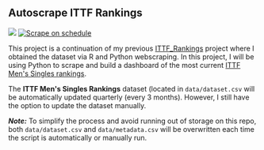 ## Autoscrape ITTF Rankings

[![](https://img.shields.io/badge/-Dashboard-blue)](https://kenf1-ittf-autoscrape-app-8bze4y.streamlit.app/) [![Scrape on schedule](https://github.com/kenf1/ITTF-Autoscrape/actions/workflows/actions.yml/badge.svg)](https://github.com/kenf1/ITTF-Autoscrape/actions/workflows/actions.yml)

This project is a continuation of my previous [ITTF_Rankings](https://github.com/kenf1/TT-DS/tree/main/Rankings) project where I obtained the dataset via R and Python webscraping. In this project, I will be using Python to scrape and build a dashboard of the most current [ITTF Men's Singles rankings](https://www.ittf.com/rankings/).

The __ITTF Men's Singles Rankings__ dataset (located in `data/dataset.csv` will be automatically updated quarterly (every 3 months). However, I still have the option to update the dataset manually.

***Note:*** To simplify the process and avoid running out of storage on this repo, both `data/dataset.csv` and `data/metadata.csv` will be overwritten each time the script is automatically or manually run.